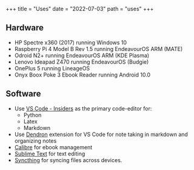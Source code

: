 +++
title = "Uses"
date = "2022-07-03"
path = "uses"
+++

## Hardware
- HP Spectre x360 (2017) running Windows 10
- Raspberry Pi 4 Model B Rev 1.5 running EndeavourOS ARM (MATE)
- Odroid N2+ running EndeavourOS ARM (KDE Plasma)
- Lenovo Ideapad Z470 running EndeavourOS (Budgie)
- OnePlus 5 running LineageOS
- Onyx Boox Poke 3 Ebook Reader running Android 10.0

## Software

- Use [VS Code - Insiders](https://code.visualstudio.com/insiders/) as the primary code-editor for:
  - Python
  - Latex
  - Markdown
- Use [Dendron](https://www.dendron.so/) extension for VS Code for note taking in markdown and organizing notes
- [Calibre](https://calibre-ebook.com/) for ebook management
- [Sublime Text](https://www.sublimetext.com/) for text editing
- [Syncthing](https://syncthing.net/) for syncing files across devices. 
